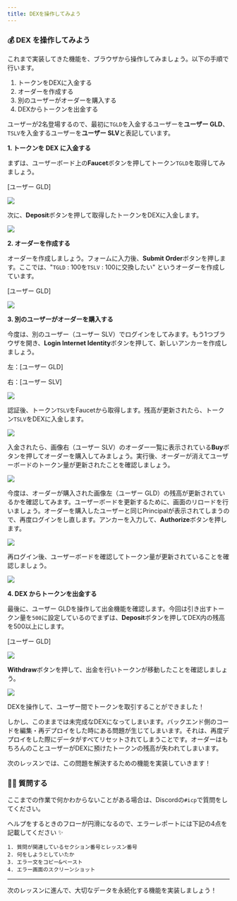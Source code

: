 ```yaml
---
title: DEXを操作してみよう
---
```

### 💰 DEX を操作してみよう

これまで実装してきた機能を、ブラウザから操作してみましょう。以下の手順で行います。

1. トークンをDEXに入金する
2. オーダーを作成する
3. 別のユーザーがオーダーを購入する
4. DEXからトークンを出金する

ユーザーが2名登場するので、最初に`TGLD`を入金するユーザーを**ユーザー GLD**、`TSLV`を入金するユーザーを**ユーザー SLV**と表記しています。

**1. トークンを DEX に入金する**

まずは、ユーザーボード上の**Faucet**ボタンを押してトークン`TGLD`を取得してみましょう。

[ユーザー GLD]

![](/images/ICP-Basic-DEX/section-4/4_1_1.png)

次に、**Deposit**ボタンを押して取得したトークンをDEXに入金します。

![](/images/ICP-Basic-DEX/section-4/4_1_2.png)

**2. オーダーを作成する**

オーダーを作成しましょう。フォームに入力後、**Submit Order**ボタンを押します。ここでは、"`TGLD` : 100を`TSLV` : 100に交換したい" というオーダーを作成しています。

[ユーザー GLD]

![](/images/ICP-Basic-DEX/section-4/4_1_3.png)

**3. 別のユーザーがオーダーを購入する**

今度は、別のユーザー（ユーザー SLV）でログインをしてみます。もう1つブラウザを開き、**Login Internet Identity**ボタンを押して、新しいアンカーを作成しましょう。

左：[ユーザー GLD]

右：[ユーザー SLV]

![](/images/ICP-Basic-DEX/section-4/4_1_4.jpg)

認証後、トークン`TSLV`をFaucetから取得します。残高が更新されたら、トークン`TSLV`をDEXに入金します。

![](/images/ICP-Basic-DEX/section-4/4_1_5.png)

入金されたら、画像右（ユーザー SLV）のオーダー一覧に表示されている**Buy**ボタンを押してオーダーを購入してみましょう。実行後、オーダーが消えてユーザーボードのトークン量が更新されたことを確認しましょう。

![](/images/ICP-Basic-DEX/section-4/4_1_6.png)

今度は、オーダーが購入された画像左（ユーザー GLD）の残高が更新されているかを確認してみます。ユーザーボードを更新するために、画面のリロードを行いましょう。オーダーを購入したユーザーと同じPrincipalが表示されてしまうので、再度ログインをし直します。アンカーを入力して、**Authorize**ボタンを押します。

![](/images/ICP-Basic-DEX/section-4/4_1_7.jpg)

再ログイン後、ユーザーボードを確認してトークン量が更新されていることを確認しましょう。

![](/images/ICP-Basic-DEX/section-4/4_1_8.png)

**4. DEX からトークンを出金する**

最後に、ユーザー GLDを操作して出金機能を確認します。今回は引き出すトークン量を`500`に設定しているのでまずは、**Deposit**ボタンを押してDEX内の残高を500以上にします。

[ユーザー GLD]

![](/images/ICP-Basic-DEX/section-4/4_1_9.png)

**Withdraw**ボタンを押して、出金を行いトークンが移動したことを確認しましょう。

![](/images/ICP-Basic-DEX/section-4/4_1_10.png)

DEXを操作して、ユーザー間でトークンを取引することができました！

しかし、このままでは未完成なDEXになってしまいます。バックエンド側のコードを編集・再デプロイをした時にある問題が生じてしまいます。それは、再度デプロイをした際にデータがすべてリセットされてしまうことです。オーダーはもちろんのことユーザーがDEXに預けたトークンの残高が失われてしまいます。

次のレッスンでは、この問題を解決するための機能を実装していきます！

### 🙋‍♂️ 質問する

ここまでの作業で何かわからないことがある場合は、Discordの`#icp`で質問をしてください。

ヘルプをするときのフローが円滑になるので、エラーレポートには下記の4点を記載してください ✨

```
1. 質問が関連しているセクション番号とレッスン番号
2. 何をしようとしていたか
3. エラー文をコピー&ペースト
4. エラー画面のスクリーンショット
```

---

次のレッスンに進んで、大切なデータを永続化する機能を実装しましょう！

